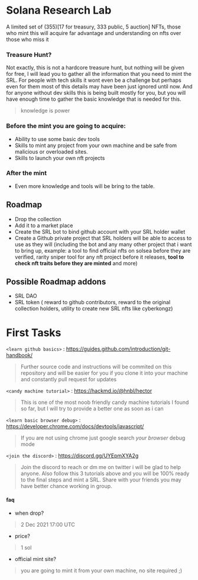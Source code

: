 # Solana Research Lab

A limited set of (355)[17 for treasury, 333 public, 5 auction]  NFTs, those who mint this will acquire far advantage and understanding on nfts over those who miss it

### Treasure Hunt?

Not exactly, this is not a hardcore treasure hunt, but nothing will be given for free,
I will lead you to gather all the information that you need to mint the SRL. For people with tech skills it wont even be a challenge but perhaps even for them most of this details may have been just ignored until now. And for anyone without dev skills this is being built mostly for you, but you will have enough time to gather the basic knowledge that is needed for this.

>knowledge is power



### Before the mint you are going to acquire:

- Ability to use some basic dev tools
- Skills to mint any project from your own machine and be safe from malicious or overloaded sites.
- Skills to launch your own nft projects

### After the mint

- Even more knowledge and tools will be bring to the table.


## Roadmap

- Drop the collection
- Add it to a market place
- Create the SRL bot to bind github account with your SRL holder wallet
- Create a Github private project that SRL holders will be able to access to use as they will (including the bot and any many other project that i want to bring up, example: a tool to find official nfts on solsea before they are verified, rarity sniper tool for any nft project before it releases, **tool to check nft traits before they are minted** and more)

## Possible Roadmap addons
- SRL DAO
- SRL token ( reward to github contributors, reward to the original collection holders, utility to create new SRL nfts like cyberkongz)



# First Tasks

`<learn github basics>` : <https://guides.github.com/introduction/git-handbook/>
> Further source code and instructions will be commited on this repository and will be easier for you if you clone it into your machine and constantly pull request for updates

`<candy machine tutorial>` : <https://hackmd.io/@hnbl/hector>
> This is one of the most noob friendly candy machine tutorials I found so far, but I will try to provide a better one as soon as i can

`<learn basic browser debug>` : <https://developer.chrome.com/docs/devtools/javascript/>
> If you are not using chrome just google search *your browser* debug mode

`<join the discord>` : <https://discord.gg/UYEpmXYA2g>
> Join the discord to reach or dm me on twitter i will be glad to help anyone. Also 
follow this 3 tutorials above and you will be 100% ready to the final steps and mint a SRL. Share with your friends you may have better chance working in group.

#### faq

- when drop?
> 2 Dec 2021 17:00 UTC

- price?
>  1 sol

- official mint site?
> you are going to mint it from your own machine, no site required ;)

